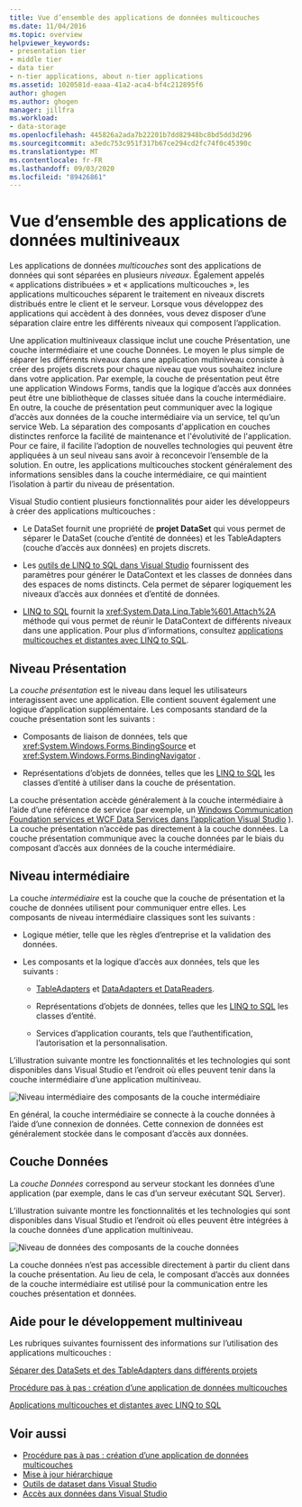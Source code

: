 ```yaml
---
title: Vue d’ensemble des applications de données multicouches
ms.date: 11/04/2016
ms.topic: overview
helpviewer_keywords:
- presentation tier
- middle tier
- data tier
- n-tier applications, about n-tier applications
ms.assetid: 1020581d-eaaa-41a2-aca4-bf4c212895f6
author: ghogen
ms.author: ghogen
manager: jillfra
ms.workload:
- data-storage
ms.openlocfilehash: 445826a2ada7b22201b7dd82948bc8bd5dd3d296
ms.sourcegitcommit: a3edc753c951f317b67ce294cd2fc74f0c45390c
ms.translationtype: MT
ms.contentlocale: fr-FR
ms.lasthandoff: 09/03/2020
ms.locfileid: "89426861"
---
```

# <a name="n-tier-data-applications-overview"></a>Vue d’ensemble des applications de données multiniveaux
Les applications de données *multicouches* sont des applications de données qui sont séparées en plusieurs *niveaux*. Également appelés « applications distribuées » et « applications multicouches », les applications multicouches séparent le traitement en niveaux discrets distribués entre le client et le serveur. Lorsque vous développez des applications qui accèdent à des données, vous devez disposer d’une séparation claire entre les différents niveaux qui composent l’application.

Une application multiniveaux classique inclut une couche Présentation, une couche intermédiaire et une couche Données. Le moyen le plus simple de séparer les différents niveaux dans une application multiniveau consiste à créer des projets discrets pour chaque niveau que vous souhaitez inclure dans votre application. Par exemple, la couche de présentation peut être une application Windows Forms, tandis que la logique d’accès aux données peut être une bibliothèque de classes située dans la couche intermédiaire. En outre, la couche de présentation peut communiquer avec la logique d’accès aux données de la couche intermédiaire via un service, tel qu’un service Web. La séparation des composants d'application en couches distinctes renforce la facilité de maintenance et l'évolutivité de l'application. Pour ce faire, il facilite l’adoption de nouvelles technologies qui peuvent être appliquées à un seul niveau sans avoir à reconcevoir l’ensemble de la solution. En outre, les applications multicouches stockent généralement des informations sensibles dans la couche intermédiaire, ce qui maintient l’isolation à partir du niveau de présentation.

Visual Studio contient plusieurs fonctionnalités pour aider les développeurs à créer des applications multicouches :

- Le DataSet fournit une propriété de **projet DataSet** qui vous permet de séparer le DataSet (couche d’entité de données) et les TableAdapters (couche d’accès aux données) en projets discrets.

- Les [outils de LINQ to SQL dans Visual Studio](../data-tools/linq-to-sql-tools-in-visual-studio2.md) fournissent des paramètres pour générer le DataContext et les classes de données dans des espaces de noms distincts. Cela permet de séparer logiquement les niveaux d’accès aux données et d’entité de données.

- [LINQ to SQL](/dotnet/framework/data/adonet/sql/linq/index) fournit la <xref:System.Data.Linq.Table%601.Attach%2A> méthode qui vous permet de réunir le DataContext de différents niveaux dans une application. Pour plus d’informations, consultez [applications multicouches et distantes avec LINQ to SQL](/dotnet/framework/data/adonet/sql/linq/n-tier-and-remote-applications-with-linq-to-sql).

## <a name="presentation-tier"></a>Niveau Présentation
La *couche présentation* est le niveau dans lequel les utilisateurs interagissent avec une application. Elle contient souvent également une logique d’application supplémentaire. Les composants standard de la couche présentation sont les suivants :

- Composants de liaison de données, tels que <xref:System.Windows.Forms.BindingSource> et <xref:System.Windows.Forms.BindingNavigator> .

- Représentations d’objets de données, telles que les [LINQ to SQL](/dotnet/framework/data/adonet/sql/linq/index) les classes d’entité à utiliser dans la couche de présentation.

La couche présentation accède généralement à la couche intermédiaire à l’aide d’une référence de service (par exemple, un [Windows Communication Foundation services et WCF Data Services dans l’application Visual Studio](../data-tools/windows-communication-foundation-services-and-wcf-data-services-in-visual-studio.md) ). La couche présentation n’accède pas directement à la couche données. La couche présentation communique avec la couche données par le biais du composant d’accès aux données de la couche intermédiaire.

## <a name="middle-tier"></a>Niveau intermédiaire
La couche *intermédiaire* est la couche que la couche de présentation et la couche de données utilisent pour communiquer entre elles. Les composants de niveau intermédiaire classiques sont les suivants :

- Logique métier, telle que les règles d’entreprise et la validation des données.

- Les composants et la logique d’accès aux données, tels que les suivants :

  - [TableAdapters](create-and-configure-tableadapters.md) et [DataAdapters et DataReaders](/dotnet/framework/data/adonet/dataadapters-and-datareaders).

  - Représentations d’objets de données, telles que les [LINQ to SQL](/dotnet/framework/data/adonet/sql/linq/index) les classes d’entité.

  - Services d’application courants, tels que l’authentification, l’autorisation et la personnalisation.

L’illustration suivante montre les fonctionnalités et les technologies qui sont disponibles dans Visual Studio et l’endroit où elles peuvent tenir dans la couche intermédiaire d’une application multiniveau.

![Niveau intermédiaire des composants de la couche intermédiaire ](../data-tools/media/ntiermid.png)

En général, la couche intermédiaire se connecte à la couche données à l’aide d’une connexion de données. Cette connexion de données est généralement stockée dans le composant d’accès aux données.

## <a name="data-tier"></a>Couche Données
La *couche Données* correspond au serveur stockant les données d’une application (par exemple, dans le cas d’un serveur exécutant SQL Server).

L’illustration suivante montre les fonctionnalités et les technologies qui sont disponibles dans Visual Studio et l’endroit où elles peuvent être intégrées à la couche données d’une application multiniveau.

![Niveau de données des composants de la couche données ](../data-tools/media/ntierdatatier.png)

La couche données n’est pas accessible directement à partir du client dans la couche présentation. Au lieu de cela, le composant d’accès aux données de la couche intermédiaire est utilisé pour la communication entre les couches présentation et données.

## <a name="help-for-n-tier-development"></a>Aide pour le développement multiniveau
Les rubriques suivantes fournissent des informations sur l’utilisation des applications multicouches :

[Séparer des DataSets et des TableAdapters dans différents projets](../data-tools/separate-datasets-and-tableadapters-into-different-projects.md)

[Procédure pas à pas : création d’une application de données multicouches](../data-tools/walkthrough-creating-an-n-tier-data-application.md)

[Applications multicouches et distantes avec LINQ to SQL](/dotnet/framework/data/adonet/sql/linq/n-tier-and-remote-applications-with-linq-to-sql)

## <a name="see-also"></a>Voir aussi

- [Procédure pas à pas : création d’une application de données multicouches](../data-tools/walkthrough-creating-an-n-tier-data-application.md)
- [Mise à jour hiérarchique](../data-tools/hierarchical-update.md)
- [Outils de dataset dans Visual Studio](../data-tools/dataset-tools-in-visual-studio.md)
- [Accès aux données dans Visual Studio](../data-tools/accessing-data-in-visual-studio.md)
